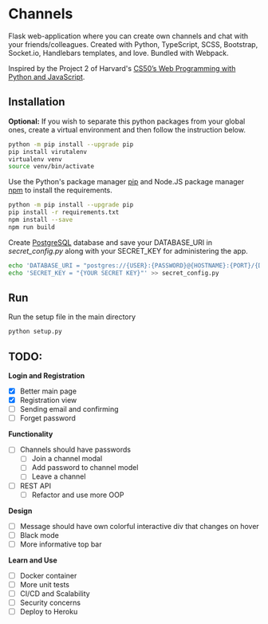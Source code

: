 # Channels

Flask web-application where you can create own channels and chat with your friends/colleagues. Created with Python, TypeScript, SCSS, Bootstrap, Socket.io, Handlebars templates, and love. Bundled with Webpack.

Inspired by the Project 2 of Harvard's [CS50’s Web Programming with Python and JavaScript](https://cs50.harvard.edu/web/2018/).

## Installation

**Optional:** If you wish to separate this python packages from your global ones, create a virtual environment and then follow the instruction below.
```bash
python -m pip install --upgrade pip
pip install virutalenv
virtualenv venv
source venv/bin/activate
```

Use the Python's package manager [pip](https://pip.pypa.io/en/stable/) and Node.JS package manager [npm](https://nodejs.org) to install the requirements.

```bash
python -m pip install --upgrade pip
pip install -r requirements.txt
npm install --save
npm run build
```

Create [PostgreSQL](https://www.postgresql.org) database and save your DATABASE_URI in *secret_config.py* along with your SECRET_KEY for administering the app.

```bash
echo 'DATABASE_URI = "postgres://{USER}:{PASSWORD}@{HOSTNAME}:{PORT}/{DB NAME}"' >> secret_config.py
echo 'SECRET_KEY = "{YOUR SECRET KEY}"' >> secret_config.py
```

## Run
Run the setup file in the main directory
```bash
python setup.py
```

## TODO:
**Login and Registration**
- [x] Better main page
- [x] Registration view
- [ ] Sending email and confirming
- [ ] Forget password

**Functionality**
- [ ] Channels should have passwords
  - [ ] Join a channel modal
  - [ ] Add password to channel model
  - [ ] Leave a channel
- [ ] REST API
  - [ ] Refactor and use more OOP

**Design**
- [ ] Message should have own colorful interactive div that changes on hover
- [ ] Black mode
- [ ] More informative top bar

**Learn and Use**
- [ ] Docker container
- [ ] More unit tests
- [ ] CI/CD and Scalability
- [ ] Security concerns
- [ ] Deploy to Heroku